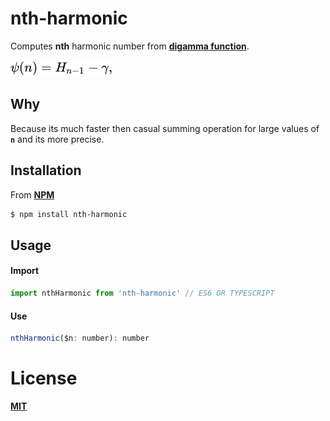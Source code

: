 # nth-harmonic

Computes **nth** harmonic number from [**digamma function**](https://en.wikipedia.org/wiki/Digamma_function).

![](https://raw.githubusercontent.com/howion/box/master/nth-harmonic/harmonic-series-digamma-relationship.png)

## Why

Because its much faster then casual summing operation for large values of **`n`** and its more precise.

## Installation

From [**NPM**](https://www.npmjs.com/package/nth-harmonic)

```bash
$ npm install nth-harmonic
```

## Usage

#### Import

```js
import nthHarmonic from 'nth-harmonic' // ES6 OR TYPESCRIPT
```

#### Use

```js
nthHarmonic($n: number): number
```

# License
[**MIT**](https://github.com/howion/nth-harmonic/blob/master/LICENSE)
